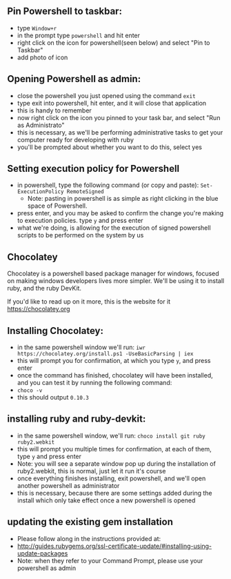 ## Pin Powershell to taskbar:

* type `Window+r`
* in the prompt type `powershell` and hit enter
* right click on the icon for powershell(seen below) and select "Pin to Taskbar"
 * add photo of icon

## Opening Powershell as admin:

* close the powershell you just opened using the command `exit`
 * type exit into powershell, hit enter, and it will close that application
 * this is handy to remember
* now right click on the icon you pinned to your task bar, and select "Run as Administrato"
 * this is necessary, as we'll be performing administrative tasks to get your computer ready for developing with ruby
 * you'll be prompted about whether you want to do this, select yes

## Setting execution policy for Powershell

* in powershell, type the following command (or copy and paste): `Set-ExecutionPolicy RemoteSigned`
  * Note: pasting in powershell is as simple as right clicking in the blue space of Powershell.
* press enter, and you may be asked to confirm the change you're making to execution policies. type `y` and press enter
* what we're doing, is allowing for the execution of signed powershell scripts to be performed on the system by us

## Chocolatey

Chocolatey is a powershell based package manager for windows, focused on making windows developers lives more simpler.
We'll be using it to install ruby, and the ruby DevKit.

If you'd like to read up on it more, this is the website for it https://chocolatey.org

## Installing Chocolatey:

* in the same powershell window we'll run: `iwr https://chocolatey.org/install.ps1 -UseBasicParsing | iex`
* this will prompt you for confirmation, at which you type `y`, and press enter
* once the command has finished, chocolatey will have been installed, and you can test it by running the following command:
 * `choco -v`
 * this should output `0.10.3`

## installing ruby and ruby-devkit:
* in the same powershell window, we'll run: `choco install git ruby ruby2.webkit`
* this will prompt you multiple times for confirmation, at each of them, type `y` and press enter
 * Note: you will see a separate window pop up during the installation of ruby2.webkit, this is normal, just let it run it's course
* once everything finishes installing, exit powershell, and we'll open another powershell as administrator
 * this is necessary, because there are some settings added during the install which only take effect once a new powershell is opened

## updating the existing gem installation

* Please follow along in the instructions provided at:
 * http://guides.rubygems.org/ssl-certificate-update/#installing-using-update-packages
 * Note: when they refer to your Command Prompt, please use your powershell as admin

